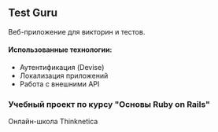 ## Test Guru

Веб-приложение для викторин и тестов.
#### Использованные технологии:
- Аутентификация (Devise)
- Локализация приложений
- Работа с внешними API

### Учебный проект по курсу "Основы Ruby on Rails"
Онлайн-школа Thinknetica
